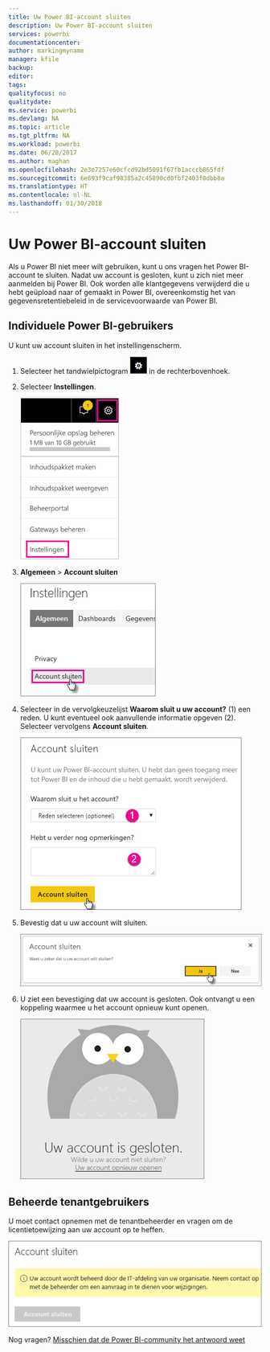 ```yaml
---
title: Uw Power BI-account sluiten
description: Uw Power BI-account sluiten
services: powerbi
documentationcenter: 
author: markingmyname
manager: kfile
backup: 
editor: 
tags: 
qualityfocus: no
qualitydate: 
ms.service: powerbi
ms.devlang: NA
ms.topic: article
ms.tgt_pltfrm: NA
ms.workload: powerbi
ms.date: 06/28/2017
ms.author: maghan
ms.openlocfilehash: 2e3e7257e60cfcd92bd5091f67fb1acccb865fdf
ms.sourcegitcommit: 6e693f9caf98385a2c45890cd0fbf2403f0dbb8a
ms.translationtype: HT
ms.contentlocale: nl-NL
ms.lasthandoff: 01/30/2018
---
```

# <a name="closing-your-power-bi-account"></a>Uw Power BI-account sluiten
Als u Power BI niet meer wilt gebruiken, kunt u ons vragen het Power BI-account te sluiten.  Nadat uw account is gesloten, kunt u zich niet meer aanmelden bij Power BI.  Ook worden alle klantgegevens verwijderd die u hebt geüpload naar of gemaakt in Power BI, overeenkomstig het van gegevensretentiebeleid in de servicevoorwaarde van Power BI.

## <a name="individual-power-bi-users"></a>Individuele Power BI-gebruikers
U kunt uw account sluiten in het instellingenscherm.

1. Selecteer het tandwielpictogram ![](media/service-admin-closing-your-account/gear.png) in de rechterbovenhoek.
2. Selecteer **Instellingen**.
   
    ![](media/service-admin-closing-your-account/closeaccount-settings.png)
3. **Algemeen** > **Account sluiten**
   
    ![](media/service-admin-closing-your-account/closeaccount-settings2.png)
4. Selecteer in de vervolgkeuzelijst **Waarom sluit u uw account?** (1) een reden.  U kunt eventueel ook aanvullende informatie opgeven (2). Selecteer vervolgens **Account sluiten**.
   
    ![](media/service-admin-closing-your-account/closeaccount-settings3.png)
5. Bevestig dat u uw account wilt sluiten.
   
    ![](media/service-admin-closing-your-account/closeaccount-settings4.png)
6. U ziet een bevestiging dat uw account is gesloten. Ook ontvangt u een koppeling waarmee u het account opnieuw kunt openen.
   
    ![](media/service-admin-closing-your-account/closeaccount-settings5.png)

## <a name="managed-tenant-users"></a>Beheerde tenantgebruikers
U moet contact opnemen met de tenantbeheerder en vragen om de licentietoewijzing aan uw account op te heffen.

![](media/service-admin-closing-your-account/closeaccountmanaged.png)

Nog vragen? [Misschien dat de Power BI-community het antwoord weet](http://community.powerbi.com/)

